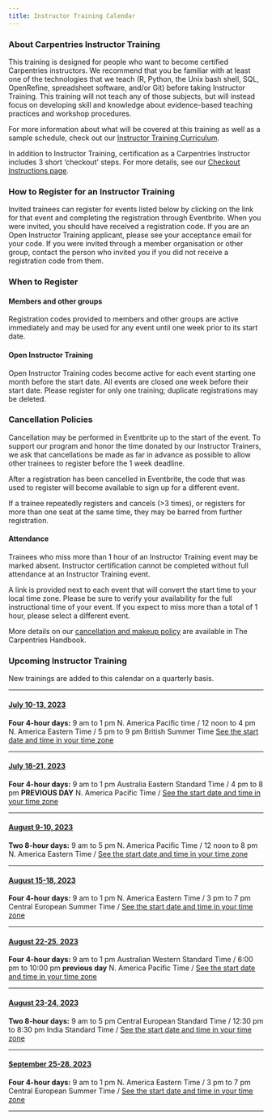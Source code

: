 ```yaml
---
title: Instructor Training Calendar
---
```


### About Carpentries Instructor Training

This training is designed for people who want to become certified Carpentries instructors. We recommend that you be familiar with at least one of the technologies that we teach (R, Python, the Unix bash shell, SQL, OpenRefine, spreadsheet software, and/or Git) before taking Instructor Training. This training will not teach any of those subjects, but will instead focus on developing skill and knowledge about evidence-based teaching practices and workshop procedures.

For more information about what will be covered at this training as well as a sample schedule, check out our [Instructor Training Curriculum](https://carpentries.github.io/instructor-training/).

In addition to Instructor Training, certification as a Carpentries Instructor includes 3 short ‘checkout' steps. For more details, see our [Checkout Instructions page](https://carpentries.github.io/instructor-training/checkout).

### How to Register for an Instructor Training

Invited trainees can register for events listed below by clicking on the link for that event and completing the registration through Eventbrite. When you were invited, you should have received a registration code. If you are an Open Instructor Training applicant, please see your acceptance email for your code. If you were invited through a member organisation or other group, contact the person who invited you if you did not receive a registration code from them.

### When to Register

#### Members and other groups

Registration codes provided to members and other groups are active immediately and may be used for any event until one week prior to its start date.

#### Open Instructor Training

Open Instructor Training codes become active for each event starting one month before the start date. All events are closed one week before their start date. Please register for only one training; duplicate registrations may be deleted.

### Cancellation Policies

Cancellation may be performed in Eventbrite up to the start of the event. To support our program and honor the time donated by our Instructor Trainers, we ask that cancellations be made as far in advance as possible to allow other trainees to register before the 1 week deadline.

After a registration has been cancelled in Eventbrite, the code that was used to register will become available to sign up for a different event.

If a trainee repeatedly registers and cancels (>3 times), or registers for more than one seat at the same time, they may be barred from further registration.

#### Attendance

Trainees who miss more than 1 hour of an Instructor Training event may be marked absent. Instructor certification cannot be completed without full attendance at an Instructor Training event.

A link is provided next to each event that will convert the start time to your local time zone. Please be sure to verify your availability for the full instructional time of your event. If you expect to miss more than a total of 1 hour, please select a different event.

More details on our [cancellation and makeup policy](https://docs.carpentries.org/topic_folders/instructor_training/cancellations_and_makeups.html) are available in The Carpentries Handbook.

### Upcoming Instructor Training

New trainings are added to this calendar on a quarterly basis.

<hr>


#### [July 10-13, 2023](https://www.eventbrite.com/e/online-instructor-training-july-10-13-2023-tickets-649114588207)

**Four 4-hour days:**  9 am to 1 pm N. America Pacific time / 12 noon to 4 pm N. America Eastern Time / 5 pm to 9 pm British Summer Time [See the start date and time in your time zone](https://www.timeanddate.com/worldclock/fixedtime.html?msg=Instructor+Training+Event&iso=20230710T09&p1=137&ah=4)

<hr>

#### [July 18-21, 2023](https://www.eventbrite.com/e/online-instructor-training-july-18-21-tickets-649118951257)

**Four 4-hour days:**  9 am to 1 pm Australia Eastern Standard Time / 4 pm to 8 pm **PREVIOUS DAY** N. America Pacific Time /  [See the start date and time in your time zone](https://www.timeanddate.com/worldclock/fixedtime.html?msg=Instructor+Training+Event&iso=20230718T09&p1=152&ah=4)

<hr>

#### [August 9-10, 2023](https://www.eventbrite.com/e/online-instructor-training-august-9-10-2023-tickets-51973278475)

**Two 8-hour days:**  9 am to 5 pm N. America Pacific Time / 12 noon to 8 pm N. America Eastern Time /  [See the start date and time in your time zone](https://www.timeanddate.com/worldclock/fixedtime.html?msg=Instructor+Training+Event&iso=20230809T09&p1=137&ah=8)

<hr>

#### [August 15-18, 2023](https://www.eventbrite.com/e/online-instructor-training-august-15-18-2023-tickets-649135079497)

**Four 4-hour days:**  9 am to 1 pm N. America Eastern Time / 3 pm to 7 pm Central European Summer Time /  [See the start date and time in your time zone](https://www.timeanddate.com/worldclock/fixedtime.html?msg=Instructor+Training+Event&iso=20230815T09&p1=179&ah=4)

<hr>

#### [August 22-25, 2023](https://www.eventbrite.com/e/online-instructor-training-22-25-august-2023-tickets-661118482177)

**Four 4-hour days:** 9 am to 1 pm Australian Western Standard Time / 6:00 pm to 10:00 pm **previous day** N. America Pacific Time / [See the start date and time in your time zone](https://www.timeanddate.com/worldclock/fixedtime.html?iso=20230822T09&p1=196)

<hr>

#### [August 23-24, 2023](https://www.eventbrite.com/e/online-instructor-training-august-23-24-2023-tickets-649138620087)

**Two 8-hour days:** 9 am to 5 pm Central European Standard Time / 12:30 pm to 8:30 pm India Standard Time / [See the start date and time in your time zone](https://www.timeanddate.com/worldclock/fixedtime.html?msg=Instructor+Training+Event&iso=20230823T09&p1=187&ah=8)

<hr>

#### [September 25-28, 2023](https://www.eventbrite.com/e/online-instructor-training-september-25-28-2023-tickets-649140816657)

**Four 4-hour days:**  9 am to 1 pm N. America Eastern Time / 3 pm to 7 pm Central European Summer Time / [See the start date and time in your time zone](https://www.timeanddate.com/worldclock/fixedtime.html?msg=Instructor+Training+Event&iso=20230925T09&p1=77&ah=4)

<hr>
